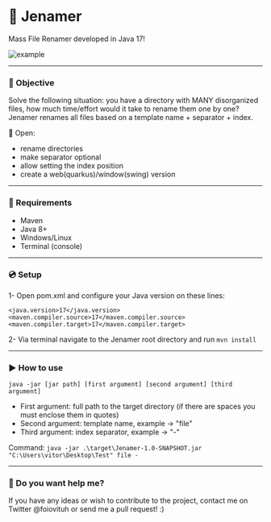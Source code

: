 # :file_folder: Jenamer
Mass File Renamer developed in Java 17!

![example](https://user-images.githubusercontent.com/68431603/163689280-baca9f6e-e81d-4e03-a2f7-e4a13d8af086.gif)

---

### :pushpin: Objective
Solve the following situation: you have a directory with MANY disorganized files, how much time/effort would it take to rename them one by one? Jenamer renames all files based on a template name + separator + index.

:dart: Open:
- rename directories
- make separator optional
- allow setting the index position
- create a web(quarkus)/window(swing) version

---

### :link: Requirements
- Maven
- Java 8+
- Windows/Linux
- Terminal (console)

---

### :cd: Setup
1- Open pom.xml and configure your Java version on these lines:
```
<java.version>17</java.version>
<maven.compiler.source>17</maven.compiler.source>
<maven.compiler.target>17</maven.compiler.target>
```
2- Via terminal navigate to the Jenamer root directory and run `mvn install`

---

### :arrow_forward: How to use
`java -jar [jar path] [first argument] [second argument] [third argument]`

- First argument: full path to the target directory (if there are spaces you must enclose them in quotes)
- Second argument: template name, example -> "file"
- Third argument: index separator, example -> "-"

Command: `java -jar .\target\Jenamer-1.0-SNAPSHOT.jar "C:\Users\vitor\Desktop\Test" file -`

---

### :busts_in_silhouette: Do you want help me?

If you have any ideas or wish to contribute to the project, contact me on Twitter @foiovituh or send me a pull request! :)
